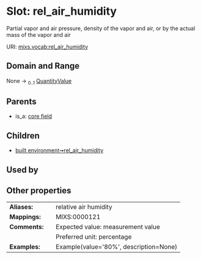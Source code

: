 
# Slot: rel_air_humidity


Partial vapor and air pressure, density of the vapor and air, or by the actual mass of the vapor and air

URI: [mixs.vocab:rel_air_humidity](https://w3id.org/mixs/vocab/rel_air_humidity)


## Domain and Range

None &#8594;  <sub>0..1</sub> [QuantityValue](QuantityValue.md)

## Parents

 *  is_a: [core field](core_field.md)

## Children

 *  [built environment➞rel_air_humidity](built_environment_rel_air_humidity.md)

## Used by


## Other properties

|  |  |  |
| --- | --- | --- |
| **Aliases:** | | relative air humidity |
| **Mappings:** | | MIXS:0000121 |
| **Comments:** | | Expected value: measurement value |
|  | | Preferred unit: percentage |
| **Examples:** | | Example(value='80%', description=None) |

